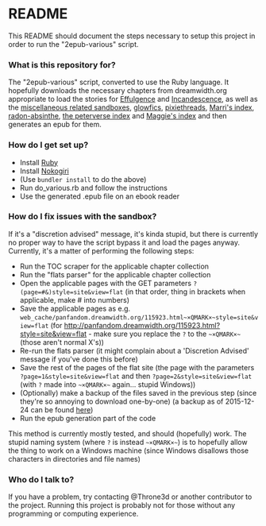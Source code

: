 # README #

This README should document the steps necessary to setup this project in order to run the "2epub-various" script.

### What is this repository for? ###

The "2epub-various" script, converted to use the Ruby language. It hopefully downloads the necessary chapters from dreamwidth.org appropriate to load the stories for [Effulgence](https://belltower.dreamwidth.org/8579.html) and [Incandescence](https://alicornutopia.dreamwidth.org/7441.html), as well as the [miscellaneous related sandboxes](https://alicornutopia.dreamwidth.org/1640.html), [glowfics](https://glowfic.dreamwidth.org/), [pixiethreads](https://pixiethreads.dreamwidth.org/613.html), [Marri's index](https://marrinikari.dreamwidth.org/1634.html), [radon-absinthe](https://radon-absinthe.dreamwidth.org/295.html), [the peterverse index](https://peterverse.dreamwidth.org/1643.html) and [Maggie's index](https://maggie-of-the-owls.dreamwidth.org/454.html) and then generates an epub for them.

### How do I get set up? ###
* Install [Ruby](https://www.ruby-lang.org/en/)
* Install [Nokogiri](http://www.nokogiri.org/tutorials/installing_nokogiri.html)
* (Use `bundler install` to do the above)
* Run do_various.rb and follow the instructions
* Use the generated .epub file on an ebook reader

### How do I fix issues with the sandbox? ###
If it's a "discretion advised" message, it's kinda stupid, but there is currently no proper way to have the script bypass it and load the pages anyway. Currently, it's a matter of performing the following steps:

* Run the TOC scraper for the applicable chapter collection
* Run the "flats parser" for the applicable chapter collection
* Open the applicable pages with the GET parameters `?(page=#&)style=site&view=flat` (in that order, thing in brackets when applicable, make # into numbers)
* Save the applicable pages as e.g. `web_cache/panfandom.dreamwidth.org/115923.html~×QMARK×~style=site&view=flat` (for http://panfandom.dreamwidth.org/115923.html?style=site&view=flat - make sure you replace the `?` to the `~×QMARK×~` (those aren't normal X's))
* Re-run the flats parser (it might complain about a 'Discretion Advised' message if you've done this before)
* Save the rest of the pages of the flat site (the page with the parameters `?page=1&style=site&view=flat` and then `?page=2&style=site&view=flat` (with `?` made into `~×QMARK×~` again... stupid Windows))
* (Optionally) make a backup of the files saved in the previous step (since they're so annoying to download one-by-one) (a backup as of 2015-12-24 can be found [here](https://www.dropbox.com/s/lpe84w73omv8gmh/backup-web_cache.zip?dl=0))
* Run the epub generation part of the code

This method is currently mostly tested, and should (hopefully) work. The stupid naming system (where `?` is instead `~×QMARK×~`) is to hopefully allow the thing to work on a Windows machine (since Windows disallows those characters in directories and file names)

### Who do I talk to? ###
If you have a problem, try contacting @Throne3d or another contributor to the project. Running this project is probably not for those without any programming or computing experience.
